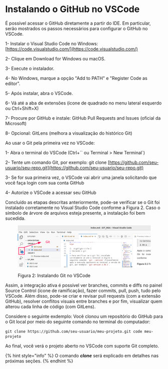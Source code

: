 # Instalando o GitHub no VSCode

É possível acessar o GitHub diretamente a partir do IDE. Em particular, serão mostrados os passos necessários para configurar o GitHub no VSCode.

1- Instalar o Visual Studio Code no Windows: [https://code.visualstudio.com/](https://code.visualstudio.com/)

2- Clique em Download for Windows ou macOS.

3- Execute o instalador.

4- No Windows, marque a opção "Add to PATH" e "Register Code as editor".

5- Após instalar, abra o VSCode.

6- Vá até a aba de extensões (ícone de quadrado no menu lateral esquerdo ou Ctrl+Shift+X)

7- Procure por GitHub e instale: GitHub Pull Requests and Issues (oficial da Microsoft)

8- Opcional: GitLens (melhora a visualização do histórico Git)



Ao usar o Git pela primeira vez no VSCode:

1- Abra o terminal do VSCode (Ctrl+\`\` ou Terminal > New Terminal\`)

2- Tente um comando Git, por exemplo: git clone [https://github.com/seu-usuario/seu-repo.git](https://github.com/seu-usuario/seu-repo.git)

3- Se for sua primeira vez, o VSCode vai abrir uma janela solicitando que você faça login com sua conta GitHub

4- Autorize o VSCode a acessar seu GitHub

Concluído as etapas descritas anteriormente, pode-se verificar se o Git foi instalado corretamente no Visual Studio Code conforme a Figura 2. Caso o símbolo de árvore de arquivos esteja presente, a instalação foi bem sucedida.

<figure><img src="../../.gitbook/assets/fig04.png" alt=""><figcaption><p>Figura 2: Instalando Git no VSCode</p></figcaption></figure>

Assim, a integração ativa é possível ver branches, commits e diffs no painel Source Control (ícone de ramificação), fazer commits, pull, push, tudo pelo VSCode. Além disso, pode-se criar e revisar pull requests (com a extensão GitHub), resolver conflitos visuais entre branches e por fim, visualizar quem alterou cada linha de código (com GitLens).

Considere o seguinte exdemplo:  Você  clonou um repositório do GitHub para o Git local por meio do seguinte comando no terminal do computador:

```
git clone https://github.com/seu-usuario/meu-projeto.git code meu-projeto
```

Ao final, você verá o projeto aberto no VSCode com suporte Git completo.

{% hint style="info" %}
O comando _**clone**_ será explicado em detalhes nas próximas seções.
{% endhint %}
